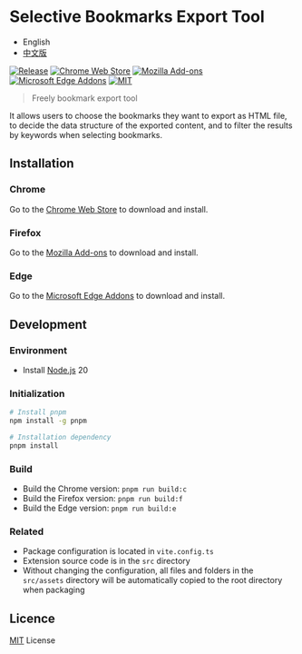 # Selective Bookmarks Export Tool

- English
- [中文版](/README_CN.md)

[![Release](https://img.shields.io/github/v/release/LightAPIs/free-export-bookmarks.svg?color=orange)](https://github.com/LightAPIs/free-export-bookmarks/releases/latest) [![Chrome Web Store](https://img.shields.io/chrome-web-store/v/dkbihgadoohejmlhpffffbmbhmkhjbfi?maxAge=86400)](https://chrome.google.com/webstore/detail/selective-bookmarks-export-tool/dkbihgadoohejmlhpffffbmbhmkhjbfi) [![Mozilla Add-ons](https://img.shields.io/amo/v/bookmarks-export-tool)](https://addons.mozilla.org/en-US/firefox/addon/bookmarks-export-tool/) [![Microsoft Edge Addons](https://img.shields.io/badge/-edge_addons-blue.svg)](https://microsoftedge.microsoft.com/addons/detail/eedggiamkopgoloilafiinldaablcohj) [![MIT](https://img.shields.io/badge/license-MIT-green)](/LICENSE)

> Freely bookmark export tool

It allows users to choose the bookmarks they want to export as HTML file, to decide the data structure of the exported content, and to filter the results by keywords when selecting bookmarks.

## Installation

### Chrome

Go to the [Chrome Web Store](https://chrome.google.com/webstore/detail/selective-bookmarks-export-tool/dkbihgadoohejmlhpffffbmbhmkhjbfi) to download and install.

### Firefox

Go to the [Mozilla Add-ons](https://addons.mozilla.org/en-US/firefox/addon/bookmarks-export-tool/) to download and install.

### Edge

Go to the [Microsoft Edge Addons](https://microsoftedge.microsoft.com/addons/detail/eedggiamkopgoloilafiinldaablcohj) to download and install.

## Development

### Environment

- Install [Node.js](https://nodejs.org/) 20

### Initialization

```bash
# Install pnpm
npm install -g pnpm

# Installation dependency
pnpm install
```

### Build

- Build the Chrome version: `pnpm run build:c`
- Build the Firefox version: `pnpm run build:f`
- Build the Edge version: `pnpm run build:e`

### Related

- Package configuration is located in `vite.config.ts`
- Extension source code is in the `src` directory
- Without changing the configuration, all files and folders in the `src/assets` directory will be automatically copied to the root directory when packaging

## Licence

[MIT](/LICENSE) License
